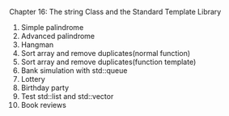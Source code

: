 Chapter 16: The string Class and the Standard Template Library
1. Simple palindrome
2. Advanced palindrome
3. Hangman
4. Sort array and remove duplicates(normal function)
5. Sort array and remove duplicates(function template)
6. Bank simulation with std::queue
7. Lottery
8. Birthday party
9. Test std::list and std::vector
10. Book reviews
